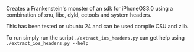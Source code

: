 Creates a Frankenstein's monster of an sdk for iPhoneOS3.0 using a combination of xnu, libc, dyld, cctools and system headers.

This has been tested on ubuntu 24 and can be used compile CSU and zlib.

To run simply run the script `./extract_ios_headers.py` can get help using `./extract_ios_headers.py --help`